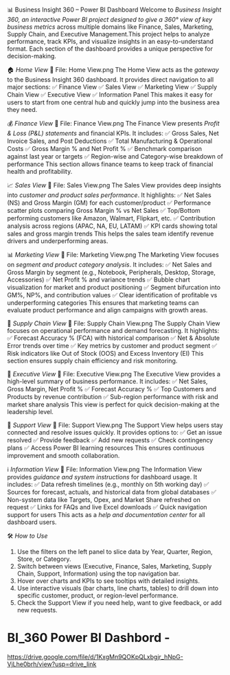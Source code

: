 📊 Business Insight 360 – Power BI Dashboard
Welcome to *Business Insight 360, an interactive Power BI project designed to give a 360° view of key business metrics* across multiple domains like Finance, Sales, Marketing, Supply Chain, and Executive Management.This project helps to analyze performance, track KPIs, and visualize insights in an easy-to-understand format. Each section of the dashboard provides a unique perspective for decision-making.

🏠 *Home View*
📌 File: Home View.png
The Home View acts as the *gateway* to the Business Insight 360 dashboard.
It provides direct navigation to all major sections:
✅ Finance View
✅ Sales View
✅ Marketing View
✅ Supply Chain View
✅ Executive View
✅ Information Panel
This makes it easy for users to start from one central hub and quickly jump into the business area they need.

💰 *Finance View*
📌 File: Finance View.png
The Finance View presents *Profit & Loss (P&L) statements* and financial KPIs.
It includes:
✅ Gross Sales, Net Invoice Sales, and Post Deductions
✅ Total Manufacturing & Operational Costs
✅ Gross Margin % and Net Profit %
✅ Benchmark comparison against last year or targets
✅ Region-wise and Category-wise breakdown of performance
This section allows finance teams to keep track of financial health and profitability.

📈 *Sales View*
📌 File: Sales View.png
The Sales View provides deep insights into *customer and product sales performance*.
It highlights:
✅ Net Sales (NS) and Gross Margin (GM) for each customer/product
✅ Performance scatter plots comparing Gross Margin % vs Net Sales
✅ Top/Bottom performing customers like Amazon, Walmart, Flipkart, etc.
✅ Contribution analysis across regions (APAC, NA, EU, LATAM)
✅ KPI cards showing total sales and gross margin trends
This helps the sales team identify revenue drivers and underperforming areas.

📊 *Marketing View*
📌 File: Marketing View.png
The Marketing View focuses on *segment and product category analysis*.
It includes:
✅ Net Sales and Gross Margin by segment (e.g., Notebook, Peripherals, Desktop, Storage, Accessories)
✅ Net Profit % and variance trends
✅ Bubble chart visualization for market and product positioning
✅ Segment bifurcation into GM%, NP%, and contribution values
✅ Clear identification of profitable vs underperforming categories
This ensures that marketing teams can evaluate product performance and align campaigns with growth areas.

🚚 *Supply Chain View*
📌 File: Supply Chain View.png
The Supply Chain View focuses on operational performance and demand forecasting.
It highlights:
✅ Forecast Accuracy % (FCA) with historical comparison
✅ Net & Absolute Error trends over time
✅ Key metrics by customer and product segment
✅ Risk indicators like Out of Stock (OOS) and Excess Inventory (EI)
This section ensures supply chain efficiency and risk monitoring.

🔎 *Executive View*
📌 File: Executive View.png
The Executive View provides a high-level summary of business performance.
It includes:
✅ Net Sales, Gross Margin, Net Profit %
✅ Forecast Accuracy %
✅ Top Customers and Products by revenue contribution
✅ Sub-region performance with risk and market share analysis
This view is perfect for quick decision-making at the leadership level.

🤝 *Support View*
📌 File: Support View.png
The Support View helps users stay connected and resolve issues quickly.
It provides options to:
✅ Get an issue resolved
✅ Provide feedback
✅ Add new requests
✅ Check contingency plans
✅ Access Power BI learning resources
This ensures continuous improvement and smooth collaboration.

ℹ️ *Information View*
📌 File: Information View.png
The Information View provides *guidance and system instructions* for dashboard usage.
It includes:
✅ Data refresh timelines (e.g., monthly on 5th working day)
✅ Sources for forecast, actuals, and historical data from global databases
✅ Non-system data like Targets, Opex, and Market Share refreshed on request
✅ Links for FAQs and live Excel downloads
✅ Quick navigation support for users
This acts as a *help and documentation center* for all dashboard users.

🛠 *How to Use*
1. Use the filters on the left panel to slice data by Year, Quarter, Region, Store, or Category.
2. Switch between views (Executive, Finance, Sales, Marketing, Supply Chain, Support, Information) using the top navigation bar.
3. Hover over charts and KPIs to see tooltips with detailed insights.
4. Use interactive visuals (bar charts, line charts, tables) to drill down into specific customer, product, or region-level performance.
5. Check the Support View if you need help, want to give feedback, or add new requests.

# BI_360 Power BI Dashbord - 
https://drive.google.com/file/d/1KxgMn9QOKpQLxbgjr_hNpG-VjLhe0brh/view?usp=drive_link

 

